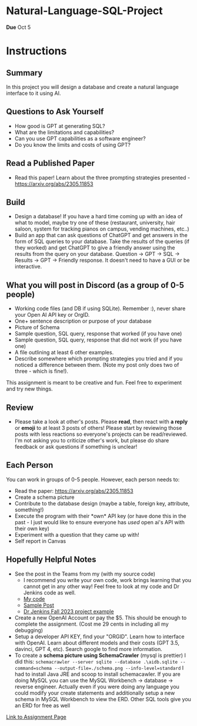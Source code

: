 # **Natural-Language-SQL-Project**
**Due** Oct 5

# Instructions
## Summary
In this project you will design a database and create a natural language interface to it using AI. 

## Questions to Ask Yourself
* How good is GPT at generating SQL?
* What are the limitations and capabilities?
* Can you use GPT capabilities as a software engineer?
* Do you know the limits and costs of using GPT?

## Read a Published Paper
* Read this paper! Learn about the three prompting strategies presented - https://arxiv.org/abs/2305.11853
## Build
* Design a database! If you have a hard time coming up with an idea of what to model, maybe try one of these (restaurant, university, hair saloon, system for tracking pianos on campus, vending machines, etc..)
* Build an app that can ask questions of ChatGPT and get answers in the form of SQL queries to your database. Take the results of the queries (if they worked) and get ChatGPT to give a friendly answer using the results from the query on your database. Question -> GPT -> SQL -> Results -> GPT -> Friendly response. It doesn't need to have a GUI or be interactive.
## What you will post in Discord (as a group of 0-5 people)
* Working code files (and DB if using SQLite). Remember :), never share your Open AI API key or OrgID.
* One+ sentence description or purpose of your database
* Picture of Schema
* Sample question, SQL query, response that worked (if you have one)
* Sample question, SQL query, response that did not work (if you have one)
* A file outlining at least 6 other examples.
* Describe somewhere which prompting strategies you tried and if you noticed a difference between them. (Note my post only does two of three - which is fine!).

This assignment is meant to be creative and fun. Feel free to experiment and try new things.

## Review
* Please take a look at other's posts. Please **read**, then react with **a reply** or **emoji** to at least 3 posts of others! Please start by reviewing those posts with less reactions so everyone's projects can be read/reviewed. I'm not asking you to criticize other's work, but please do share feedback or ask questions if something is unclear!

## Each Person
You can work in groups of 0-5 people. However, each person needs to:

* Read the paper: https://arxiv.org/abs/2305.11853
* Create a schema picture
* Contribute to the database design (maybe a table, foreign key, attribute, something!)
* Execute the program with their \*own* API key (or have done this in the past - I just would like to ensure everyone has *used* open ai's API with their own key)
* Experiment with a question that they came up with!
* Self report in Canvas

## Hopefully Helpful Notes
* See the post in the Teams from my (with my source code)
  * I recommend you write your own code, work brings learning that you cannot get in any other way! Feel free to look at my code and Dr Jenkins code as well.
  * [My code](https://github.com/byu-cs-452/byu-cs-452-class-content/tree/main/aisql)
  * [Sample Post](https://github.com/byu-cs-452/byu-cs-452-class-content/blob/main/aisql/sample_post.md) 
  * [Dr Jenkins Fall 2023 project example](https://github.com/porterjenkins/byu-cs452)
* Create a new OpenAI Account or pay the $5. This should be enough to complete the assignment. (Cost me 29 cents in including all my debugging)
* Setup a developer API KEY, find your "ORGID". Learn how to interface with OpenAI. Learn about different models and their costs (GPT 3.5, davinci, GPT 4, etc). Search google to find more information.
* To create a **schema picture using SchemaCrawler** (mysql is prettier) I did this:
```schemacrawler --server sqlite --database .\aidb.sqlite --command=schema --output-file=./schema.png --info-level=standard```
I had to install Java JRE and scoop to install schemacawler.
If you are doing MySQL you can use the MySQL Workbench -> database -> reverse engineer. Actually even if you were doing any language you could modify your create statements and additionally setup a new schema in MySQL Workbench to view the ERD. Other SQL tools give you an ERD for free as well

[Link to Assignment Page](https://byu.instructure.com/courses/26599/quizzes/472950?module_item_id=2199478)
